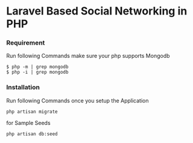 # Laravel Based Social Networking in PHP
### Requirement
Run following Commands make sure your php supports Mongodb
```
$ php -m | grep mongodb
$ php -i | grep mongodb
```
### Installation
Run following Commands once you setup the Application
```
php artisan migrate
```

for Sample Seeds
```
php artisan db:seed
```